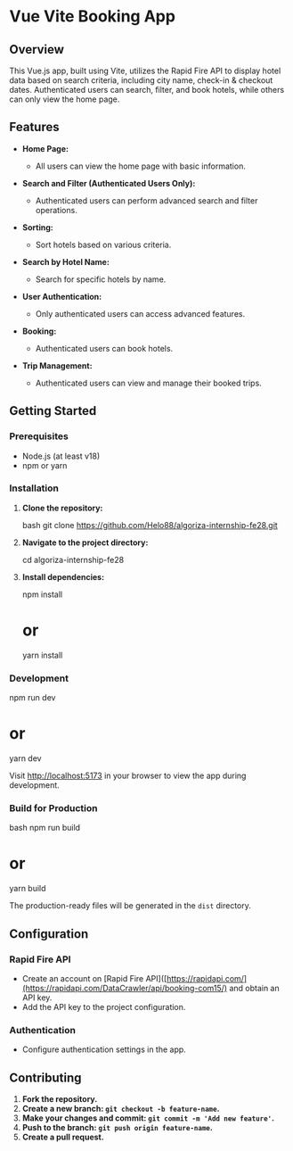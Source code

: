 # Vue Vite Booking App

## Overview

This Vue.js app, built using Vite, utilizes the Rapid Fire API to display hotel data based on search criteria, including city name, check-in & checkout dates. Authenticated users can search, filter, and book hotels, while others can only view the home page.

## Features

- **Home Page:**

  - All users can view the home page with basic information.

- **Search and Filter (Authenticated Users Only):**

  - Authenticated users can perform advanced search and filter operations.

- **Sorting:**

  - Sort hotels based on various criteria.

- **Search by Hotel Name:**

  - Search for specific hotels by name.

- **User Authentication:**

  - Only authenticated users can access advanced features.

- **Booking:**

  - Authenticated users can book hotels.

- **Trip Management:**
  - Authenticated users can view and manage their booked trips.

## Getting Started

### Prerequisites

- Node.js (at least v18)
- npm or yarn

### Installation

1. **Clone the repository:**

   bash
   git clone https://github.com/Helo88/algoriza-internship-fe28.git

2. **Navigate to the project directory:**

   cd algoriza-internship-fe28

3. **Install dependencies:**

   npm install

   # or

   yarn install

### Development

npm run dev

# or

yarn dev

Visit [http://localhost:5173](http://localhost:5173) in your browser to view the app during development.

### Build for Production

bash
npm run build

# or

yarn build

The production-ready files will be generated in the `dist` directory.

## Configuration

### Rapid Fire API

- Create an account on [Rapid Fire API]([https://rapidapi.com/](https://rapidapi.com/DataCrawler/api/booking-com15/) and obtain an API key.
- Add the API key to the project configuration.

### Authentication

- Configure authentication settings in the app.

## Contributing

1. **Fork the repository.**
2. **Create a new branch: `git checkout -b feature-name`.**
3. **Make your changes and commit: `git commit -m 'Add new feature'`.**
4. **Push to the branch: `git push origin feature-name`.**
5. **Create a pull request.**
